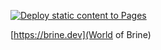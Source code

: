 [![Deploy static content to Pages](https://github.com/qualityshepherd/brine/actions/workflows/deploy2pages.yml/badge.svg)](https://github.com/qualityshepherd/brine/actions/workflows/deploy2pages.yml)

[https://brine.dev](World of Brine)